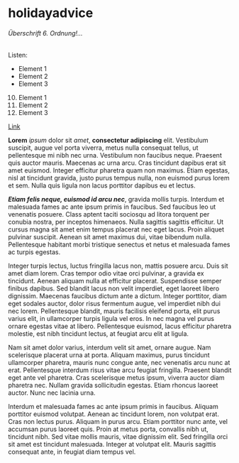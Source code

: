# holidayadvice

###### Überschrift 6. Ordnung!...

Listen:

- Element 1
- Element 2
- Element 3

10. Element 1
1. Element 2
1. Element 3

[Link](https://google.com)

**Lorem** *ipsum* dolor sit _amet_, __consectetur adipiscing__ elit. Vestibulum suscipit, augue vel porta viverra, metus nulla consequat tellus, ut pellentesque mi nibh nec urna. Vestibulum non faucibus neque. Praesent quis auctor mauris. Maecenas ac urna arcu. Cras tincidunt dapibus erat sit amet euismod. Integer efficitur pharetra quam non maximus. Etiam egestas, nisl at tincidunt gravida, justo purus tempus nulla, non euismod purus lorem et sem. Nulla quis ligula non lacus porttitor dapibus eu et lectus.

***Etiam felis neque, euismod id arcu nec***, gravida mollis turpis. Interdum et malesuada fames ac ante ipsum primis in faucibus. Sed faucibus leo ut venenatis posuere. Class aptent taciti sociosqu ad litora torquent per conubia nostra, per inceptos himenaeos. Nulla sagittis sagittis efficitur. Ut cursus magna sit amet enim tempus placerat nec eget lacus. Proin aliquet pulvinar suscipit. Aenean sit amet maximus dui, vitae bibendum nulla. Pellentesque habitant morbi tristique senectus et netus et malesuada fames ac turpis egestas.

Integer turpis lectus, luctus fringilla lacus non, mattis posuere arcu. Duis sit amet diam lorem. Cras tempor odio vitae orci pulvinar, a gravida ex tincidunt. Aenean aliquam nulla at efficitur placerat. Suspendisse semper finibus dapibus. Sed blandit lacus non velit imperdiet, eget laoreet libero dignissim. Maecenas faucibus dictum ante a dictum. Integer porttitor, diam eget sodales auctor, dolor risus fermentum augue, vel imperdiet nibh dui nec lorem. Pellentesque blandit, mauris facilisis eleifend porta, elit purus varius elit, in ullamcorper turpis ligula vel eros. In nec magna vel purus ornare egestas vitae at libero. Pellentesque euismod, lacus efficitur pharetra molestie, est nibh tincidunt lectus, at feugiat arcu elit at ligula.

Nam sit amet dolor varius, interdum velit sit amet, ornare augue. Nam scelerisque placerat urna at porta. Aliquam maximus, purus tincidunt ullamcorper pharetra, mauris nunc congue ante, nec venenatis arcu nunc at erat. Pellentesque interdum risus vitae arcu feugiat fringilla. Praesent blandit eget ante vel pharetra. Cras scelerisque metus ipsum, viverra auctor diam pharetra nec. Nullam gravida sollicitudin egestas. Etiam rhoncus laoreet auctor. Nunc nec lacinia urna.

Interdum et malesuada fames ac ante ipsum primis in faucibus. Aliquam porttitor euismod volutpat. Aenean ac tincidunt lorem, non volutpat erat. Cras non lectus purus. Aliquam in purus arcu. Etiam porttitor nunc ante, vel accumsan purus laoreet quis. Proin at metus porta, convallis nibh ut, tincidunt nibh. Sed vitae mollis mauris, vitae dignissim elit. Sed fringilla orci sit amet est tincidunt malesuada. Integer at volutpat elit. Mauris sagittis consequat ante, in feugiat diam tempus vel. 

